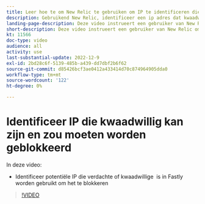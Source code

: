 ```yaml
---
title: Leer hoe te om New Relic te gebruiken om IP te identificeren die moet worden geblokkeerd
description: Gebruikend New Relic, identificeer een ip adres dat kwaadwillig van aard kan zijn.  Zodra IP wordt bepaald wordt dit gebruikt in Fastly om het van de toegang tot van de toepassing te blokkeren
landing-page-description: Deze video instrueert een gebruiker van New Relic om potentiële IP adressen te vinden die kunnen moeten worden geblokkeerd om tot de plaats toegang te hebben.
short-description: Deze video instrueert een gebruiker van New Relic om potentiële IP adressen te vinden die kunnen moeten worden geblokkeerd om tot de plaats toegang te hebben.
kt: 11566
doc-type: video
audience: all
activity: use
last-substantial-update: 2022-12-9
exl-id: 2bd28c6f-5139-485b-a439-dd7dbf2b6f62
source-git-commit: d85426bcf3ae0412a433414d70c874964905dda0
workflow-type: tm+mt
source-wordcount: '122'
ht-degree: 0%

---
```


# Identificeer IP die kwaadwillig kan zijn en zou moeten worden geblokkeerd

In deze video:

- Identificeer potentiële IP die verdachte of kwaadwillige &#x200B; is in Fastly worden gebruikt om het te blokkeren

>[!VIDEO](https://video.tv.adobe.com/v/3412088?quality=12&learn=on)
